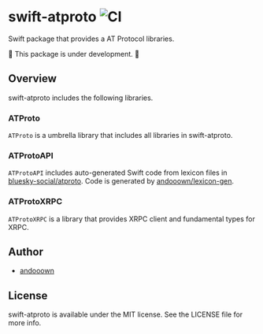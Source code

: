 # swift-atproto ![CI](https://github.com/andooown/swift-atproto/actions/workflows/ci.yml/badge.svg?branch=main)

Swift package that provides a AT Protocol libraries.

🚧 This package is under development. 🚧

## Overview
swift-atproto includes the following libraries.

### ATProto
`ATProto` is a umbrella library that includes all libraries in swift-atproto.

### ATProtoAPI
`ATProtoAPI` includes auto-generated Swift code from lexicon files in [bluesky-social/atproto](https://github.com/bluesky-social/atproto). Code is generated by [andooown/lexicon-gen](https://github.com/andooown/lexicon-gen).

### ATProtoXRPC
`ATProtoXRPC` is a library that provides XRPC client and fundamental types for XRPC.

## Author
- [andooown](https://github.com/andooown)

## License
swift-atproto is available under the MIT license. See the LICENSE file for more info.
